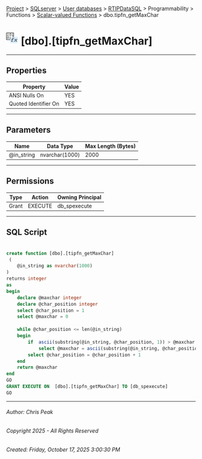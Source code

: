 #### 

[Project](../../../../../../index.md) > [SQLserver](../../../../../index.md) > [User databases](../../../../index.md) > [RTIPDataSQL](../../../index.md) > Programmability > Functions > [Scalar-valued Functions](Scalar-valued_Functions.md) > dbo.tipfn_getMaxChar

# ![Scalar-valued Functions](../../../../../../Images/Function_Scalar32.png) [dbo].[tipfn_getMaxChar]

---

## <a name="#properties"></a>Properties

| Property | Value |
|---|---|
| ANSI Nulls On | YES |
| Quoted Identifier On | YES |


---

## <a name="#parameters"></a>Parameters

| Name | Data Type | Max Length (Bytes) |
|---|---|---|
| @in_string | nvarchar(1000) | 2000 |


---

## <a name="#permissions"></a>Permissions

| Type | Action | Owning Principal |
|---|---|---|
| Grant | EXECUTE | db_spexecute |


---

## <a name="#sqlscript"></a>SQL Script

```sql

create function [dbo].[tipfn_getMaxChar]
 (
	@in_string as nvarchar(1000)
) 
returns integer
as
begin
	declare @maxchar integer
	declare @char_position integer
	select @char_position = 1
	select @maxchar = 0

	while @char_position <= len(@in_string)
	begin
		if  ascii(substring(@in_string, @char_position, 1)) > @maxchar
			select @maxchar = ascii(substring(@in_string, @char_position, 1))
		select @char_position = @char_position + 1
	end
	return @maxchar
end
GO
GRANT EXECUTE ON  [dbo].[tipfn_getMaxChar] TO [db_spexecute]
GO

```


---

###### Author:  Chris Peak

###### Copyright 2025 - All Rights Reserved

###### Created: Friday, October 17, 2025 3:00:30 PM

